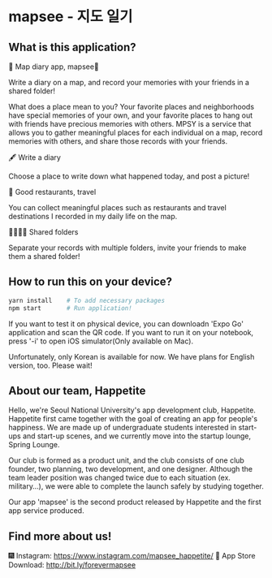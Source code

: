 # mapsee - 지도 일기

## What is this application?

🩵 Map diary app, mapsee🩵

Write a diary on a map, and record your memories with your friends in a shared folder!

What does a place mean to you? Your favorite places and neighborhoods have special memories of your own, and your favorite places to hang out with friends have precious memories with others. MPSY is a service that allows you to gather meaningful places for each individual on a map, record memories with others, and share those records with your friends.

🖋 Write a ️diary

Choose a place to write down what happened today, and post a picture!

📍 Good restaurants, travel

You can collect meaningful places such as restaurants and travel destinations I recorded in my daily life on the map.

👨👩👧👦 Shared folders

Separate your records with multiple folders, invite your friends to make them a shared folder!

## How to run this on your device?

```bash
yarn install    # To add necessary packages
npm start       # Run application!
```

If you want to test it on physical device, you can downloadn 'Expo Go' application and scan the QR code.
If you want to run it on your notebook, press '-i' to open iOS simulator(Only available on Mac).

Unfortunately, only Korean is available for now. We have plans for English version, too. Please wait!

## About our team, Happetite

Hello, we're Seoul National University's app development club, Happetite. Happetite first came together with the goal of creating an app for people's happiness. We are made up of undergraduate students interested in start-ups and start-up scenes, and we currently move into the startup lounge, Spring Lounge.

Our club is formed as a product unit, and the club consists of one club founder, two planning, two development, and one designer. Although the team leader position was changed twice due to each situation (ex. military…), we were able to complete the launch safely by studying together.

Our app 'mapsee' is the second product released by Happetite and the first app service produced.

## Find more about us!

🎆 Instagram: https://www.instagram.com/mapsee_happetite/
🍎 App Store Download: http://bit.ly/forevermapsee
